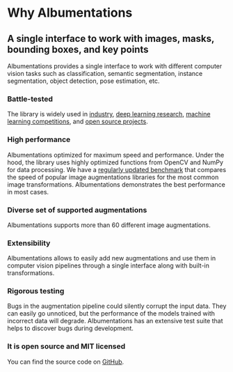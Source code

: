 # Why Albumentations

## A single interface to work with images, masks, bounding boxes, and key points

Albumentations provides a single interface to work with different computer vision tasks such as classification, semantic segmentation, instance segmentation, object detection, pose estimation, etc.

### Battle-tested

The library is widely used in [industry](https://albumentations.ai/whos_using#industry), [deep learning research](https://albumentations.ai/whos_using#research), [machine learning competitions](https://albumentations.ai/whos_using#competitions), and [open source projects](https://albumentations.ai/whos_using#open-source).

### High performance

Albumentations optimized for maximum speed and performance. Under the hood, the library uses highly optimized functions from OpenCV and NumPy for data processing. We have a [regularly updated benchmark](https://github.com/albumentations-team/albumentations#benchmarking-results) that compares the speed of popular image augmentations libraries for the most common image transformations. Albumentations demonstrates the best performance in most cases.

### Diverse set of supported augmentations

Albumentations supports more than 60 different image augmentations.

### Extensibility

Albumentations allows to easily add new augmentations and use them in computer vision pipelines through a single interface along with built-in transformations.

### Rigorous testing

Bugs in the augmentation pipeline could silently corrupt the input data. They can easily go unnoticed, but the performance of the models trained with incorrect data will degrade. Albumentations has an extensive test suite that helps to discover bugs during development.

### It is open source and MIT licensed

You can find the source code on [GitHub](https://github.com/albumentations-team/albumentations).
